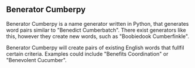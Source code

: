 ## Benerator Cumberpy

Benerator Cumberpy is a name generator written in Python, that generates word pairs similar to "Benedict Cumberbatch". There exist generators like this, however they create new words, such as "Boobiedook Cumberfinkle".

Benerator Cumberpy will create pairs of existing English words that fullfil certain criteria. Examples could include "Benefits Coordination" or "Benevolent Cucumber".